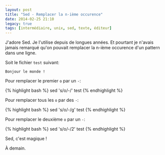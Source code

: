 ```yaml
---
layout: post
title: "Sed - Remplacer la n-ième occurence"
date: 2014-02-25 21:10
legacy: true
tags: [intermédiaire, unix, sed, texte, éditeur]
---
```


J'adore Sed. Je l'utilise depuis de longues années. Et pourtant je n'avais
jamais remarqué qu'on pouvait remplacer la n-ième occurence d'un pattern
dans une ligne.

<!-- more -->

Soit le fichier `test` suivant:

    Bonjour le monde !

Pour remplacer le premier `o` par un `-`:

{% highlight bash %}
sed 's/o/-/' test
{% endhighlight %}

Pour remplacer tous les `o` par des `-`:

{% highlight bash %}
sed 's/o/-/g' test
{% endhighlight %}

Pour remplacer le deuxième `o` par un `-`:

{% highlight bash %}
sed 's/o/-/2' test
{% endhighlight %}

Sed, c'est magique !



À demain.




